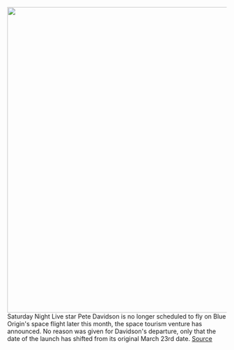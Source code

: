 <img src='https://cdn.vox-cdn.com/thumbor/RWqe18YYdWW-u8ehB-Ix75UJBNI=/0x0:3000x2000/1200x800/filters:focal(1260x760:1740x1240)/cdn.vox-cdn.com/uploads/chorus_image/image/70639696/1232777398.0.jpg' width='700px' /><br/>
Saturday Night Live star Pete Davidson is no longer scheduled to fly on Blue Origin's space flight later this month, the space tourism venture has announced. No reason was given for Davidson's departure, only that the date of the launch has shifted from its original March 23rd date.
<a href='https://www.theverge.com/2022/3/18/22984441/blue-origin-space-pete-davidson-new-shepard'> Source <a/>